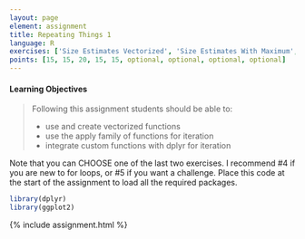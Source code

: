 ```yaml
---
layout: page
element: assignment
title: Repeating Things 1
language: R
exercises: ['Size Estimates Vectorized', 'Size Estimates With Maximum', 'Basic For Loops', 'Size Estimates By Name Loop','Multi-file Analysis', 'Cocili Data Exploration', 'Size Estimates By Name Apply', 'Tree Biomass Challenge', 'Crown Volume Calculation']
points: [15, 15, 20, 15, 15, optional, optional, optional, optional]
---
```


#### Learning Objectives

> Following this assignment students should be able to:
>
> - use and create vectorized functions
> - use the apply family of functions for iteration
> - integrate custom functions with dplyr for iteration



Note that you can CHOOSE one of the last two exercises. I recommend #4 if you are new to for loops, or #5 if you want a challenge.
Place this code at the start of the assignment to load all the required packages.

```r
library(dplyr)
library(ggplot2)
```

{% include assignment.html %}
